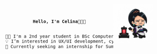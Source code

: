 <div align="center">
<img src="/assets/crying_sage.png" width="25%" align="right" />
<br><br>
<pre>
    <b>Hello, I'm Celina👋👩‍💻</b>
    <br>
    👩‍🏫 I'm a 2nd year student in BSc Computer Science @ UdeM.
    💡 I’m interested in UX/UI development, cybersecurity and project management.
    🌱 Currently seeking an internship for Summer 2024.
</pre>
</div>
